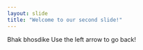 ```yaml
---
layout: slide
title: "Welcome to our second slide!"
---
```

Bhak bhosdike
Use the left arrow to go back!
